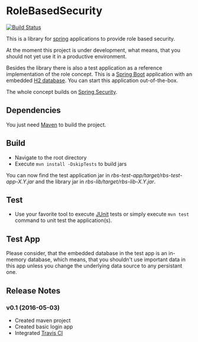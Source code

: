 # RoleBasedSecurity

[![Build Status](https://travis-ci.org/lukaswerner/RoleBasedSecurity.svg?branch=v0.2)](https://travis-ci.org/lukaswerner/RoleBasedSecurity)

This is a library for [spring](https://spring.io/sp) applications to provide role based security.

At the moment this project is under development, what means, that you should
not yet use it in a productive environment.

Besides the library there is also a test application as a reference
implementation of the role concept. This is a [Spring Boot](http://projects.spring.io/spring-boot/) application with an
embedded [H2 database](http://www.h2database.com/html/main.html). You can start this application out-of-the-box.

The whole concept builds on [Spring Security](http://projects.spring.io/spring-security/).

## Dependencies
You just need [Maven](http://maven.apache.org/) to build the project.

## Build
- Navigate to the root directory
- Execute `mvn install -DskipTests` to build jars

You can now find the test application jar in *rbs-test-app/target/rbs-test-app-X.Y.jar*
and the library jar in *rbs-lib/target/rbs-lib-X.Y.jar*.

## Test
- Use your favorite tool to execute [JUnit](http://junit.org/junit4/) tests or
simply execute `mvn test` command to unit test the application(s).

## Test App
Please consider, that the embedded database in the test app is an in-memory database,
which means, that you shouldn't use important data in this app unless you change
the underlying data source to any persistant one.

## Release Notes

### v0.1 (2016-05-03)
- Created maven project
- Created basic login app
- Integrated [Travis CI](https://travis-ci.org/)
